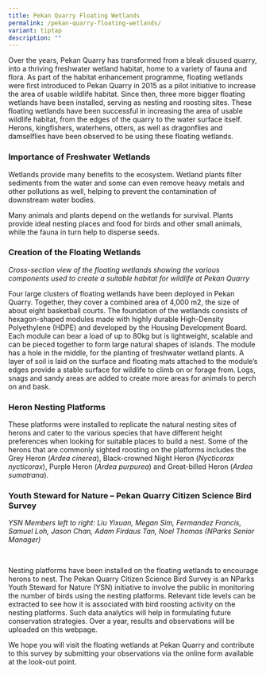 ```yaml
---
title: Pekan Quarry Floating Wetlands
permalink: /pekan-quarry-floating-wetlands/
variant: tiptap
description: ""
---
```

<p>Over the years, Pekan Quarry has transformed from a bleak disused quarry,
into a thriving freshwater wetland habitat, home to a variety of fauna
and flora.&nbsp;As part of the habitat enhancement programme, floating
wetlands were first introduced to Pekan Quarry in 2015 as a pilot initiative
to increase the area of usable wildlife habitat. Since then, three more
bigger floating wetlands have been installed, serving as nesting and roosting
sites. These floating wetlands have been successful in increasing the area
of usable wildlife habitat, from the edges of the quarry to the water surface
itself. Herons, kingfishers, waterhens, otters, as well as dragonflies
and damselflies have been observed to be using these floating wetlands.</p>
<h3><strong>Importance of Freshwater Wetlands</strong></h3>
<p>Wetlands provide many benefits to the ecosystem. Wetland plants filter
sediments from the water and some can even remove heavy metals and other
pollutions as well, helping to prevent the contamination of downstream
water bodies.</p>
<p>Many animals and plants depend on the wetlands for survival. Plants provide
ideal nesting places and food for birds and other small animals, while
the fauna in turn help to disperse seeds.</p>
<h3><strong>Creation of the Floating Wetlands</strong></h3>
<p><em>Cross-section view of the floating wetlands showing the various components used to create a suitable habitat for wildlife at Pekan Quarry</em>
</p>
<p>Four large clusters of floating wetlands have been deployed in Pekan Quarry.
Together, they cover a combined area of 4,000 m2, the size of about eight
basketball courts. The foundation of the wetlands consists of hexagon-shaped
modules made with highly durable High-Density Polyethylene (HDPE) and developed
by the Housing Development Board. Each module can bear a load of up to
80kg but is lightweight, scalable and can be pieced together to form large
natural shapes of islands. The module has a hole in the middle, for the
planting of freshwater wetland plants. A layer of soil is laid on the surface
and floating mats attached to the module’s edges provide a stable surface
for wildlife to climb on or forage from. Logs, snags and sandy areas are
added to create more areas for animals to perch on and bask.&nbsp;</p>
<h3><strong>Heron Nesting Platforms</strong></h3>
<p>These platforms were installed to replicate the natural nesting sites
of herons and cater to the various species that have different height preferences
when looking for suitable places to build a nest. Some of the herons that
are commonly sighted roosting on the platforms includes the Grey Heron
(<em>Ardea cinerea</em>), Black-crowned Night Heron (<em>Nycticorax nycticorax</em>),
Purple Heron (<em>Ardea purpurea</em>) and Great-billed Heron (<em>Ardea sumatrana</em>).&nbsp;</p>
<h3><strong>Youth Steward for Nature – Pekan Quarry Citizen Science Bird Survey</strong></h3>
<p><em>YSN Members left to right: Liu Yixuan, Megan Sim, Fermandez Francis, Samuel Loh, Jason Chan, Adam Firdaus Tan, Noel Thomas (NParks Senior Manager)</em>
</p>
<p>&nbsp;</p>
<p>Nesting platforms have been installed on the floating wetlands to encourage
herons to nest. The Pekan Quarry Citizen Science Bird Survey is an NParks
Youth Steward for Nature (YSN) initiative to involve the public in monitoring
the number of birds using the nesting platforms. Relevant tide levels can
be extracted to see how it is associated with bird roosting activity on
the nesting platforms. Such data analytics will help in formulating future
conservation strategies. Over a year, results and observations will be
uploaded on this webpage.&nbsp;</p>
<p>We hope you will visit the floating wetlands at Pekan Quarry and contribute
to this survey by submitting your observations via the online form available
at the look-out point.</p>
<p>
<br>
</p>
<p></p>